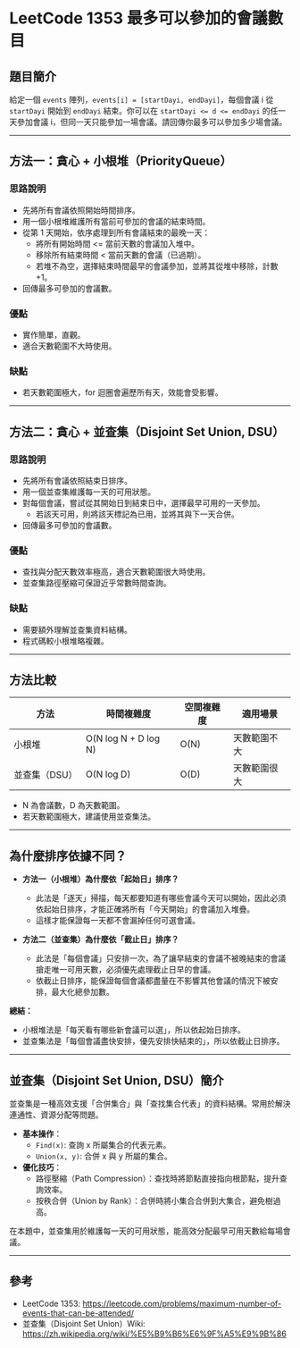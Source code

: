 # LeetCode 1353 最多可以參加的會議數目

## 題目簡介
給定一個 `events` 陣列，`events[i] = [startDayi, endDayi]`，每個會議 i 從 `startDayi` 開始到 `endDayi` 結束。你可以在 `startDayi <= d <= endDayi` 的任一天參加會議 i，但同一天只能參加一場會議。請回傳你最多可以參加多少場會議。

---

## 方法一：貪心 + 小根堆（PriorityQueue）

### 思路說明
- 先將所有會議依照開始時間排序。
- 用一個小根堆維護所有當前可參加的會議的結束時間。
- 從第 1 天開始，依序處理到所有會議結束的最晚一天：
  - 將所有開始時間 <= 當前天數的會議加入堆中。
  - 移除所有結束時間 < 當前天數的會議（已過期）。
  - 若堆不為空，選擇結束時間最早的會議參加，並將其從堆中移除，計數+1。
- 回傳最多可參加的會議數。

### 優點
- 實作簡單，直觀。
- 適合天數範圍不大時使用。

### 缺點
- 若天數範圍極大，for 迴圈會遍歷所有天，效能會受影響。

---

## 方法二：貪心 + 並查集（Disjoint Set Union, DSU）

### 思路說明
- 先將所有會議依照結束日排序。
- 用一個並查集維護每一天的可用狀態。
- 對每個會議，嘗試從其開始日到結束日中，選擇最早可用的一天參加。
  - 若該天可用，則將該天標記為已用，並將其與下一天合併。
- 回傳最多可參加的會議數。

### 優點
- 查找與分配天數效率極高，適合天數範圍很大時使用。
- 並查集路徑壓縮可保證近乎常數時間查詢。

### 缺點
- 需要額外理解並查集資料結構。
- 程式碼較小根堆略複雜。

---

## 方法比較
| 方法         | 時間複雜度                | 空間複雜度 | 適用場景           |
|--------------|---------------------------|------------|--------------------|
| 小根堆       | O(N log N + D log N)      | O(N)       | 天數範圍不大       |
| 並查集（DSU）| O(N log D)                | O(D)       | 天數範圍很大       |

- N 為會議數，D 為天數範圍。
- 若天數範圍極大，建議使用並查集法。

---

## 為什麼排序依據不同？

- **方法一（小根堆）為什麼依「起始日」排序？**
  - 此法是「逐天」掃描，每天都要知道有哪些會議今天可以開始，因此必須依起始日排序，才能正確將所有「今天開始」的會議加入堆疊。
  - 這樣才能保證每一天都不會漏掉任何可選會議。

- **方法二（並查集）為什麼依「截止日」排序？**
  - 此法是「每個會議」只安排一次，為了讓早結束的會議不被晚結束的會議搶走唯一可用天數，必須優先處理截止日早的會議。
  - 依截止日排序，能保證每個會議都盡量在不影響其他會議的情況下被安排，最大化總參加數。

**總結：**
- 小根堆法是「每天看有哪些新會議可以選」，所以依起始日排序。
- 並查集法是「每個會議盡快安排，優先安排快結束的」，所以依截止日排序。

---

## 並查集（Disjoint Set Union, DSU）簡介

並查集是一種高效支援「合併集合」與「查找集合代表」的資料結構。常用於解決連通性、資源分配等問題。

- **基本操作**：
  - `Find(x)`: 查詢 x 所屬集合的代表元素。
  - `Union(x, y)`: 合併 x 與 y 所屬的集合。
- **優化技巧**：
  - 路徑壓縮（Path Compression）：查找時將節點直接指向根節點，提升查詢效率。
  - 按秩合併（Union by Rank）：合併時將小集合合併到大集合，避免樹過高。

在本題中，並查集用於維護每一天的可用狀態，能高效分配最早可用天數給每場會議。

---

## 參考
- LeetCode 1353: https://leetcode.com/problems/maximum-number-of-events-that-can-be-attended/
- 並查集（Disjoint Set Union）Wiki: https://zh.wikipedia.org/wiki/%E5%B9%B6%E6%9F%A5%E9%9B%86

